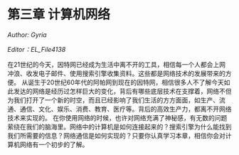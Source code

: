 # 第三章 计算机网络

*Author: Gyria*

*Editor：EL_File4138*

在21世纪的今天，因特网已经成为生活中离不开的工具，相信每一个人都会上网冲浪、收发电子邮件、使用搜索引擎收集资料。这些都是网络技术的发展带来的方便。
从诞生于20世纪60年代的阿帕网到现在的因特网，相信很多人不了解今天如此发达的网络是经历过怎样巨大的变化，背后有哪些底层技术在支撑着，网络不但为我们打开了一个新的时空，而且已经影响了我们生活的方方面面，如生产、流通、通信、文化、娱乐、消费、教育、医疗等。背后的高效生产力，都离不开网络技术来实现的。
在你使用网络的时候，也许对网络充满了神秘感，有无数的问题萦绕在我们的脑海里。网络中的计算机是如何连接起来的？搜索引擎为什么能找到我们所需要的信息？网络通信是如何实现的？只要你认真学习本章，相信你会对计算机网络有一个初步的了解。